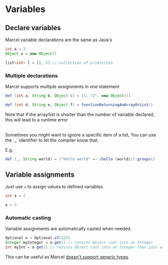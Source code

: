 # Variables

## Declare variables

Marcel variable declarations are the same as Java's

````java
int a = 2
Object o = new Object()

list<int> l = [1, 2] // collection of primivites
````

### Multiple declarations
Marcel supports multiple assignments in one statement

```java
def (int a, String b, Object c) = [1, "2", new Object()]

def (int d, String e, Object f) = functionReturningAnArrayOrList()
```

Note that if the array/list is shorter than the number of variable declared, this will lead to a runtime error

<br/>
Sometimes you might want to ignore a specific item of a list,
You can use the `_` identifier to let the compiler know that.

E.g.

```java
def (_, String world) = ("hello world" =~ /hello (world)/).groups()
```

## Variable assignments

Just use `=` to assign values to defined variables

```java
int a = 2

a = 3
```


### Automatic casting
Variable assignments are automatically casted when needed.

```java
Optional o = Optional.of(123)
Integer myInteger = o.get() // returns Object cast into an Integer 
int myInt = o.get() // returns Object cast into an Integer then into an int
```

This can be useful as Marcel [doesn't support generic types](./types.md#generic-types).